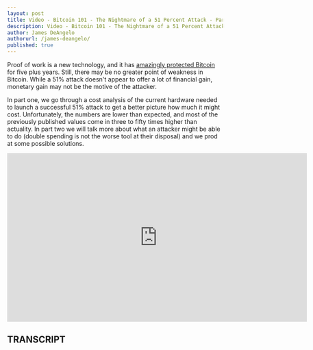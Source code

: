 ```yaml
---
layout: post
title: Video - Bitcoin 101 - The Nightmare of a 51 Percent Attack - Part 1 - Calculating the Costs
description: Video - Bitcoin 101 - The Nightmare of a 51 Percent Attack - Part 1 - Calculating the Costs
author: James DeAngelo
authorurl: /james-deangelo/
published: true
---
```


<p>Proof of work is a new technology, and it has <a href="/bitcoin-privacy-technologies-zerocash-confidential-transactions/">amazingly protected Bitcoin</a> for five plus years. Still, there may be no greater point of weakness in Bitcoin. While a 51% attack doesn't appear to offer a lot of financial gain, monetary gain may not be the motive of the attacker. </p>

<p>In part one, we go through a cost analysis of the current hardware needed to launch a successful 51% attack to get a better picture how much it might cost. Unfortunately, the numbers are lower than expected, and most of the previously published values come in three to fifty times higher than actuality. In part two we will talk more about what an attacker might be able to do (double spending is not the worse tool at their disposal) and we prod at some possible solutions.</p>

<center><iframe width="700" height="394" src="https://www.youtube.com/embed/bi2thGzzNSs?list=PLzctEq7iZD-7-DgJM604zsndMapn9ff6q" frameborder="0" allowfullscreen></iframe></center>

<h2>TRANSCRIPT</h2>
